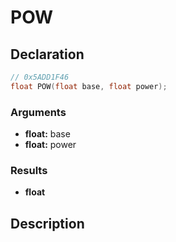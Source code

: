 # POW

## Declaration
```cpp
// 0x5ADD1F46
float POW(float base, float power);
```

### Arguments
- **float:** base
- **float:** power

### Results
- **float**

## Description

